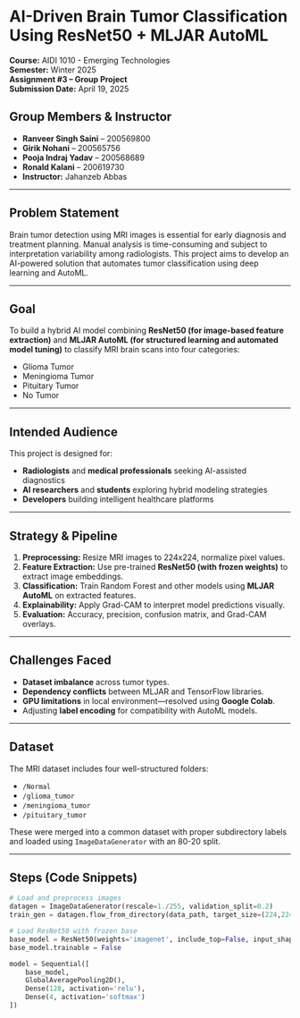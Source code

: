 # AI-Driven Brain Tumor Classification Using ResNet50 + MLJAR AutoML

**Course:** AIDI 1010 - Emerging Technologies  
**Semester:** Winter 2025  
**Assignment #3 – Group Project**  
**Submission Date:** April 19, 2025

## Group Members & Instructor

- **Ranveer Singh Saini** – 200569800  
- **Girik Nohani** – 200565756  
- **Pooja Indraj Yadav** – 200568689  
- **Ronald Kalani** – 200619730  
- **Instructor:** Jahanzeb Abbas

---

## Problem Statement

Brain tumor detection using MRI images is essential for early diagnosis and treatment planning. Manual analysis is time-consuming and subject to interpretation variability among radiologists. This project aims to develop an AI-powered solution that automates tumor classification using deep learning and AutoML.

---

## Goal

To build a hybrid AI model combining **ResNet50 (for image-based feature extraction)** and **MLJAR AutoML (for structured learning and automated model tuning)** to classify MRI brain scans into four categories:
- Glioma Tumor
- Meningioma Tumor
- Pituitary Tumor
- No Tumor

---

## Intended Audience

This project is designed for:
- **Radiologists** and **medical professionals** seeking AI-assisted diagnostics
- **AI researchers** and **students** exploring hybrid modeling strategies
- **Developers** building intelligent healthcare platforms

---

## Strategy & Pipeline

1. **Preprocessing:** Resize MRI images to 224x224, normalize pixel values.
2. **Feature Extraction:** Use pre-trained **ResNet50 (with frozen weights)** to extract image embeddings.
3. **Classification:** Train Random Forest and other models using **MLJAR AutoML** on extracted features.
4. **Explainability:** Apply Grad-CAM to interpret model predictions visually.
5. **Evaluation:** Accuracy, precision, confusion matrix, and Grad-CAM overlays.

---

##  Challenges Faced

- **Dataset imbalance** across tumor types.
- **Dependency conflicts** between MLJAR and TensorFlow libraries.
- **GPU limitations** in local environment—resolved using **Google Colab**.
- Adjusting **label encoding** for compatibility with AutoML models.

---

##  Dataset

The MRI dataset includes four well-structured folders:

- `/Normal`
- `/glioma_tumor`
- `/meningioma_tumor`
- `/pituitary_tumor`

These were merged into a common dataset with proper subdirectory labels and loaded using `ImageDataGenerator` with an 80-20 split.

---

## Steps (Code Snippets)

```python
# Load and preprocess images
datagen = ImageDataGenerator(rescale=1./255, validation_split=0.2)
train_gen = datagen.flow_from_directory(data_path, target_size=(224,224), class_mode='categorical', subset='training')

# Load ResNet50 with frozen base
base_model = ResNet50(weights='imagenet', include_top=False, input_shape=(224,224,3))
base_model.trainable = False

model = Sequential([
    base_model,
    GlobalAveragePooling2D(),
    Dense(128, activation='relu'),
    Dense(4, activation='softmax')
])

